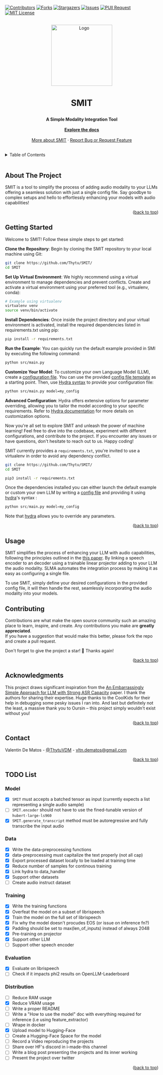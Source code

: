 <div id="top"></div>

[![Contributors][contributors-shield]][contributors-url]
[![Forks][forks-shield]][forks-url]
[![Stargazers][stars-shield]][stars-url]
[![Issues][issues-shield]][issues-url]
[![PUll Request][pr-shield]][pr-url]
[![MIT License][license-shield]][license-url]


<br />
<div align="center">
  <a href="https://github.com/Thytu/SMIT">
    <img src="https://i.ibb.co/CvLbGX6/SLAM-ASR-logo-v2.png" alt="Logo" width="200" height="200">
  </a>

  <h3 align="center" style="font-size: 200%">SMIT</h3>

  <p align="center">
    <b> A Simple Modality Integration Tool </b>
    <br />
    <br />
    <a href="#getting-started"><strong>Explore the docs</strong></a>
    <br />
    <br />
    <a href="#about-the-project">More about SMIT</a>
    · <a href="https://github.com/Thytu/SMIT/issues">Report Bug or Request Feature</a>
  </p>
</div>

<br/>

<details>
  <summary>Table of Contents</summary>
  <ol>
    <li><a href="#about-the-project">About The Project</a></li>
    <li><a href="#getting-started">Getting Started</a></li>
    <li><a href="#usage">Usage</a></li>
    <li><a href="#contributing">Contributing</a></li>
    <li><a href="#acknowledgments">Acknowledgments</a></li>
    <li><a href="#contact">Contact</a></li>
    <li><a href="#todo-list">Roadmap</a></li>
  </ol>
</details>

<br/>


## About The Project

SMIT is a tool to simplify the process of adding audio modality to your LLMs offering a seamless solution with just a single config file. Say goodbye to complex setups and hello to effortlessly enhancing your models with audio capabilities!

<p align="right">(<a href="#top">back to top</a>)</p>


## Getting Started

Welcome to SMIT! Follow these simple steps to get started:

**Clone the Repository**: Begin by cloning the SMIT repository to your local machine using Git:
```sh
git clone https://github.com/Thytu/SMIT/
cd SMIT
```

**Set Up Virtual Environment**: We highly recommend using a virtual environment to manage dependencies and prevent conflicts. Create and activate a virtual environment using your preferred tool (e.g., virtualenv, conda):
```sh
# Example using virtualenv
virtualenv venv
source venv/bin/activate
```

**Install Dependencies**: Once inside the project directory and your virtual environment is activated, install the required dependencies listed in requirements.txt using pip:

```sh
pip install -r requirements.txt
```

**Run the Example**: You can quickly run the default example provided in SMI by executing the following command:

```sh
python src/main.py
```

**Customize Your Model**: To customize your own Language Model (LLM), create a [configuration file](docs/config-file.md). You can use the provided [config file template](config/default.yaml) as a starting point. Then, use [Hydra syntax](https://hydra.cc/docs/advanced/override_grammar/basic/) to provide your configuration file:

```sh
python src/main.py model=my_config
```

**Advanced Configuration**: Hydra offers extensive options for parameter overriding, allowing you to tailor the model according to your specific requirements. Refer to [Hydra documentation](https://hydra.cc/docs/intro/) for more details on customization options.

Now you're all set to explore SMIT and unleash the power of machine learning! Feel free to dive into the codebase, experiment with different configurations, and contribute to the project. If you encounter any issues or have questions, don't hesitate to reach out to us. Happy coding!

SMIT currently provides a `requirements.txt`, you're invited to use a virtualenv in order to avoid any dependency conflict.
```sh
git clone https://github.com/Thytu/SMIT/
cd SMIT

pip3 install -r requirements.txt
```

Once the dependencies installed you can either launch the default example or custom your own LLM by writing a [config file](TODO) and providing it using [hydra](https://hydra.cc/docs/advanced/override_grammar/basic/)'s syntax :
```py
python src/main.py model=my_config
```

Note that [hydra](https://hydra.cc/docs/advanced/override_grammar/basic/) allows you to override any parameters.


<p align="right">(<a href="#top">back to top</a>)</p>


## Usage

SMIT simplifies the process of enhancing your LLM with audio capabilities, following the principles outlined in the [this paper](https://arxiv.org/abs/2402.08846). By linking a speech encoder to an decoder using a trainable linear projector adding to your LLM the audio modality. SLMA automates the integration process by making it as easy as configuring a single file.

To use SMIT, simply define your desired configurations in the provided config file, it will then handle the rest, seamlessly incorporating the audio modality into your models.

## Contributing

Contributions are what make the open source community such an amazing place to learn, inspire, and create. Any contributions you make are **greatly appreciated**.\
If you have a suggestion that would make this better, please fork the repo and create a pull request.

Don't forget to give the project a star! 🌟 Thanks again!

<p align="right">(<a href="#top">back to top</a>)</p>

## Acknowledgments

This project draws significant inspiration from the [An Embarrassingly Simple Approach for LLM with Strong ASR Capacity](https://arxiv.org/pdf/2402.08846.pdf) paper. I thank the authors for sharing their expertise. Huge thanks to the CoolKids for their  help in debugging some pesky issues I ran into. And last but definitely not the least, a massive thank you to Oursin – this project simply wouldn't exist without you!

<p align="right">(<a href="#top">back to top</a>)</p>



## Contact

Valentin De Matos - [@ThytuVDM](https://twitter.com/ThytuVDM) - vltn.dematos@gmail.com

<p align="right">(<a href="#top">back to top</a>)</p>


<!-- MARKDOWN LINKS & IMAGES -->
[contributors-shield]: https://img.shields.io/github/contributors/Thytu/SMIT-ASR.svg?style=for-the-badge&color=blue
[contributors-url]: https://github.com/Thytu/SMIT/graphs/contributors
[pr-shield]: https://img.shields.io/github/issues-pr/Thytu/SMIT-ASR.svg?style=for-the-badge
[pr-url]: https://github.com/Thytu/SMIT/pulls
[issues]: https://img.shields.io/github/issues/Thytu/SMIT-ASR
[forks-shield]: https://img.shields.io/github/forks/Thytu/SMIT-ASR.svg?style=for-the-badge&color=blue
[forks-url]: https://github.com/Thytu/SMIT/network/members
[stars-shield]: https://img.shields.io/github/stars/Thytu/SMIT-ASR.svg?style=for-the-badge&color=yellow
[stars-url]: https://github.com/Thytu/SMIT/stargazers
[issues-shield]: https://img.shields.io/github/issues/Thytu/SMIT-ASR.svg?style=for-the-badge&
[issues-url]: https://github.com/Thytu/SMIT/issues
[license-shield]: https://img.shields.io/github/license/Thytu/SMIT-ASR.svg?style=for-the-badge&color=indigo
[license-url]: https://github.com/Thytu/SMIT/blob/master/LICENSE

## TODO List

### Model
- [X] `SMIT` must accepts a batched tensor as input (currently expects a list representing a single audio sample)
- [ ] `SMIT.encoder` should not have to use the fined-tunable version of `hubert-large-ls960`
- [X] `SMIT.generate_transcript` method must be autoregressive and fully transcribe the input audio

### Data
- [X] Write the data-preprocessing functions
- [X] data-preprocessing must capitalize the text properly (not all cap)
- [X] Export processed dataset locally to be loaded at training time
- [X] Reduce number of samples for continous training
- [X] Link hydra to data_handler
- [X] Support other datasets
- [ ] Create audio instruct dataset

### Training
- [X] Write the training functions
- [X] Overfeat the model on a subset of librispeech
- [X] Train the model on the full set of librispeech
- [X] Fix why the model doesn't procudes EOS (or issue on inference fn?)
- [X] Padding should be set to max(len_of_inputs) instead of always 2048
- [X] Pre-training on projector
- [X] Support other LLM
- [ ] Support other speech encoder

### Evaluation
- [X] Evaluate on librispeech
- [ ] Check if it impacts phi2 results on OpenLLM-Leaderboard

### Distribution
- [ ] Reduce RAM usage
- [X] Reduce VRAM usage
- [ ] Write a proper README
- [ ] Write a "How to use the model" doc with everything required for inference (i.e using feature_extractor)
- [ ] Wrape in docker
- [X] Upload model to Hugging-Face
- [ ] Create a Hugging-Face Space for the model
- [ ] Record a Video reproducing the projects
- [ ] Share over HF's discord in i-made-this channel
- [ ] Write a blog post presenting the projects and its inner working
- [ ] Present the project over twitter

<p align="right">(<a href="#top">back to top</a>)</p>
